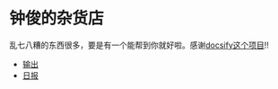 # 钟俊的杂货店

乱七八糟的东西很多，要是有一个能帮到你就好啦。感谢[docsify这个项目](https://docsify.js.org/)!!

- <a href="#/outputs/index">输出</a>
- <a href="/#/days/index">日报</a>